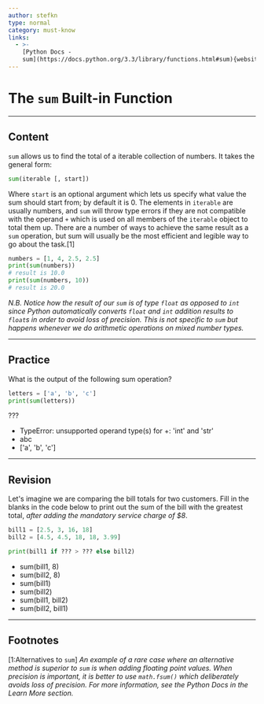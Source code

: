 ```yaml
---
author: stefkn
type: normal
category: must-know
links:
  - >-
    [Python Docs -
    sum](https://docs.python.org/3.3/library/functions.html#sum){website}
---
```


# The `sum` Built-in Function


---

## Content

`sum` allows us to find the total of a iterable collection of numbers. It takes the general form:

```python
sum(iterable [, start])
```

Where `start` is an optional argument which lets us specify what value the sum should start from; by default it is 0. The elements in `iterable` are usually numbers, and `sum` will throw type errors if they are not compatible with the operand `+` which is used on all members of the `iterable` object to total them up. There are a number of ways to achieve the same result as a `sum` operation, but sum will usually be the most efficient and legible way to go about the task.[1]

```python
numbers = [1, 4, 2.5, 2.5]
print(sum(numbers))
# result is 10.0
print(sum(numbers, 10))
# result is 20.0
```

*N.B. Notice how the result of our `sum` is of type `float` as opposed to `int` since Python automatically converts `float` and `int` addition results to `float`s in order to avoid loss of precision. This is not specific to `sum` but happens whenever we do arithmetic operations on mixed number types.*


---

## Practice

What is the output of the following sum operation?

```python
letters = ['a', 'b', 'c']
print(sum(letters))
```

???

- TypeError: unsupported operand type(s) for +: 'int' and 'str'
- abc
- ['a', 'b', 'c']


---

## Revision

Let's imagine we are comparing the bill totals for two customers. Fill in the blanks in the code below to print out the sum of the bill with the greatest total, *after adding the mandatory service charge of $8*.

```python
bill1 = [2.5, 3, 16, 18]
bill2 = [4.5, 4.5, 18, 18, 3.99]

print(bill1 if ??? > ??? else bill2)
```

- sum(bill1, 8)
- sum(bill2, 8)
- sum(bill1)
- sum(bill2)
- sum(bill1, bill2)
- sum(bill2, bill1)


---

## Footnotes

[1:Alternatives to `sum`]
*An example of a rare case where an alternative method is superior to `sum` is when adding floating point values. When precision is important, it is better to use `math.fsum()` which deliberately avoids loss of precision. For more information, see the Python Docs in the Learn More section.*
